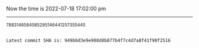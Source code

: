 Now the time is 2022-07-18 17:02:00 pm

---

<small>7883148584585295146441257355445</small>

```txt

Latest commit SHA is: 949b6d3e9e908d8b877b4f7c4d7a8f41f90f2516
```
